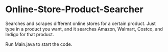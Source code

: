# Online-Store-Product-Searcher
Searches and scrapes different online stores for a certain product. Just type in a product you want, and it searches Amazon, Walmart, Costco, and Indigo for that product.

Run Main.java to start the code.
